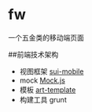 # fw

一个五金类的移动端页面

##前端技术架构

+ 视图框架 [sui-mobile](http://m.sui.taobao.org/)
+ mock [Mock.js](http://mockjs.com/)
+ 模板 [art-template](https://github.com/aui/artTemplate/)
+ 构建工具 grunt



